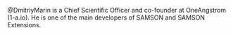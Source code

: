 @DmitriyMarin is a Chief Scientific Officer and co-founder at OneAngstrom (1-a.io).
He is one of the main developers of SAMSON and SAMSON Extensions.

<!---
DmitriyMarin/DmitriyMarin is a ✨ special ✨ repository because its `README.md` (this file) appears on your GitHub profile.
You can click the Preview link to take a look at your changes.
--->
